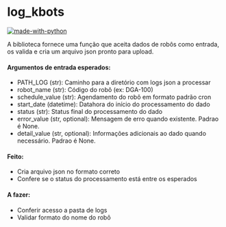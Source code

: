# log_kbots

[![made-with-python](https://img.shields.io/badge/Made%20with-Python-1f425f.svg?style=flat-square)](https://www.python.org/)



A biblioteca fornece uma função que aceita dados de robôs como entrada, os valida e cria um arquivo json pronto para upload.



#### Argumentos de entrada esperados:
    
- PATH_LOG (str): Caminho para a diretório com logs json a processar
- robot_name (str): Código do robô (ex: DGA-100)
- schedule_value (str): Agendamento do robô em formato padrão cron
- start_date (datetime): Datahora do início do processamento do dado
- status (str): Status final do processamento do dado
- error_value (str, optional): Mensagem de erro quando existente. Padrao é None.
- detail_value (str, optional): Informações adicionais ao dado quando necessário. Padrao é None.



#### Feito:
- Cria arquivo json no formato correto
- Confere se o status do processamento está entre os esperados 


#### A fazer:
- Conferir acesso a pasta de logs
- Validar formato do nome do robô
